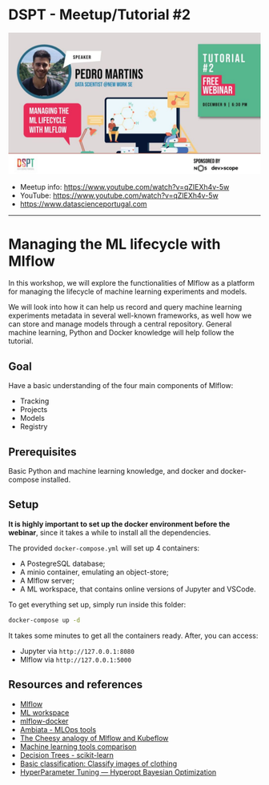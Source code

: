# DSPT - Meetup/Tutorial #2

![](./.img/dspt_tutorial_2.jpg)

* Meetup info: https://www.youtube.com/watch?v=qZIEXh4v-5w
* YouTube: https://www.youtube.com/watch?v=qZIEXh4v-5w
* https://www.datascienceportugal.com

---

# Managing the ML lifecycle with Mlflow

In this workshop, we will explore the functionalities of Mlflow as a platform for managing the lifecycle of machine learning experiments and models.

We will look into how it can help us record and query machine learning experiments metadata in several well-known frameworks, as well how we can store and manage models through a central repository. General machine learning, Python and Docker knowledge will help follow the tutorial.

Goal
----

Have a basic understanding of the four main components of Mlflow:
- Tracking
- Projects
- Models
- Registry

Prerequisites
--------

Basic Python and machine learning knowledge, and docker and docker-compose installed.


Setup
-----

**It is highly important to set up the docker environment before the webinar**, since it takes a while to install all the dependencies.

The provided `docker-compose.yml` will set up 4 containers:
- A PostegreSQL database;
- A minio container, emulating an object-store;
- A Mlflow server;
- A ML workspace, that contains online versions of Jupyter and VSCode.

To get everything set up, simply run inside this folder:

```bash
docker-compose up -d
```

It takes some minutes to get all the containers ready. After, you can access:

- Jupyter via `http://127.0.0.1:8080`
- Mlflow via `http://127.0.0.1:5000` 

Resources and references
-----------------------

- [Mlflow](https://mlflow.org)
- [ML workspace](https://github.com/ml-tooling/ml-workspace)
- [mlflow-docker](https://github.com/Toumash/mlflow-docker)
- [Ambiata - MLOps tools](https://www.ambiata.com/blog/2020-12-07-mlops-tools/)
- [The Cheesy analogy of Mlflow and Kubeflow](https://servian.dev/the-cheesy-analogy-of-mlflow-and-kubeflow-715a45580fbe)
- [Machine learning tools comparison](https://www.netguru.com/blog/machine-learning-tools-comparison)
- [Decision Trees - scikit-learn](https://scikit-learn.org/stable/modules/tree.html#classification)
- [Basic classification: Classify images of clothing](https://www.tensorflow.org/tutorials/keras/classification)
- [HyperParameter Tuning — Hyperopt Bayesian Optimization](https://medium.com/analytics-vidhya/hyperparameter-tuning-hyperopt-bayesian-optimization-for-xgboost-and-neural-network-8aedf278a1c9)
